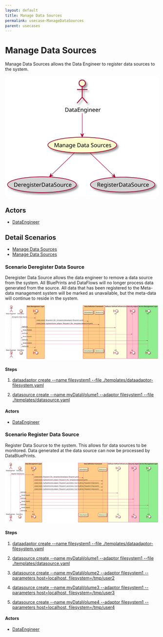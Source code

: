 ```yaml
---
layout: default
title: Manage Data Sources
permalink: usecase-ManageDataSources
parent: usecases
---
```


# Manage Data Sources

Manage Data Sources allows the Data Engineer to register data sources to the system.

![Activities Diagram](./activities.svg)

## Actors

* [DataEngineer](actor-dataengineer)


## Detail Scenarios

* [Manage Data Sources](#scenario-DeregisterDataSource)
* [Manage Data Sources](#scenario-RegisterDataSource)

  
### Scenario Deregister Data Source

Deregister Data Source allows the data engineer to remove a data source from the system. All BluePrints and DataFlows will no longer process data generated from the source. All data that has been registered to the Meta-data management system will be marked as unavailable, but the meta-data will continue to reside in the system.

![Scenario DeregisterDataSource](./deregisterdatasource.svg)

#### Steps

1. [dataadaptor create --name filesystem1 --file ./templates/dataadaptor-filesystem.yaml](#action-dataadaptor-create)

1. [datasource create --name myDataVolume1 --adaptor filesystem1 --file ./templates/datasource.yaml](#action-datasource-create)


#### Actors

* [DataEngineer](actor-dataengineer)


### Scenario Register Data Source

Register Data Source to the system. This allows for data sources to be monitored. Data generated at the data source can now be processed by DataBluePrints.

![Scenario RegisterDataSource](./registerdatasource.svg)

#### Steps

1. [dataadaptor create --name filesystem1 --file ./templates/dataadaptor-filesystem.yaml](#action-dataadaptor-create)

1. [datasource create --name myDataVolume1 --adaptor filesystem1 --file ./templates/datasource.yaml](#action-datasource-create)

1. [datasource create --name myDataVolume2 --adaptor filesystem1 --parameters host=localhost, filesystem=/tmp/user2](#action-datasource-create)

1. [datasource create --name myDataVolume3 --adaptor filesystem1 --parameters host=localhost, filesystem=/tmp/user3](#action-datasource-create)

1. [datasource create --name myDataVolume4 --adaptor filesystem1 --parameters host=localhost, filesystem=/tmp/user4](#action-datasource-create)


#### Actors

* [DataEngineer](actor-dataengineer)




